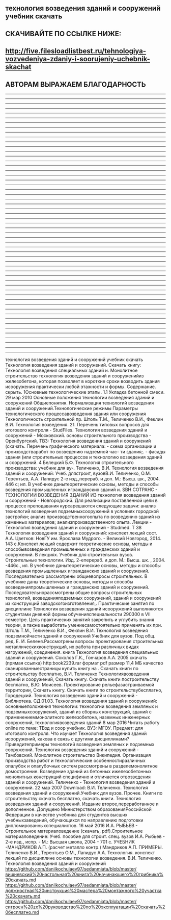 технология возведения зданий и сооружений учебник скачать
--------------------------------------------------
СКАЧИВАЙТЕ ПО ССЫЛКЕ НИЖЕ:
--------------------------------------------------
http://five.filesloadlistbest.ru/tehnologiya-vozvedeniya-zdaniy-i-soorujeniy-uchebnik-skachat
--------------------------------------------------
АВТОРАМ ВЫРАЖАЕМ БЛАГОДАРНОСТЬ
--------------------------------------------------
--------------------------------------------------
--------------------------------------------------
--------------------------------------------------
--------------------------------------------------
--------------------------------------------------
--------------------------------------------------
--------------------------------------------------
--------------------------------------------------
--------------------------------------------------
--------------------------------------------------
--------------------------------------------------
--------------------------------------------------
--------------------------------------------------
--------------------------------------------------
--------------------------------------------------
--------------------------------------------------
--------------------------------------------------
--------------------------------------------------
--------------------------------------------------
--------------------------------------------------
--------------------------------------------------
--------------------------------------------------
--------------------------------------------------
--------------------------------------------------
--------------------------------------------------
--------------------------------------------------
--------------------------------------------------
--------------------------------------------------
--------------------------------------------------
--------------------------------------------------
--------------------------------------------------
--------------------------------------------------
--------------------------------------------------
--------------------------------------------------
--------------------------------------------------
--------------------------------------------------
--------------------------------------------------
--------------------------------------------------
--------------------------------------------------
--------------------------------------------------
--------------------------------------------------
--------------------------------------------------
--------------------------------------------------
--------------------------------------------------
--------------------------------------------------
--------------------------------------------------
--------------------------------------------------
--------------------------------------------------
--------------------------------------------------
--------------------------------------------------
--------------------------------------------------
--------------------------------------------------
--------------------------------------------------
--------------------------------------------------
--------------------------------------------------
технология возведения зданий и сооружений учебник скачать Технология возведения зданий и сооружений. Скачать книгу: Технология возведения специальных зданий и. Монолитное строительство  технология возведения зданий и сооруженийиз железобетона, которая позволяет в короткие сроки возводить здания исооружения практически любой этажности и формы. Содержание. скрыть. 1Основные технологические этапы. 1.1 Укладка бетонной смеси. 29 мар 2010  Основные положения технологии возведения зданий и сооружений Общиепонятия. Нормализация технологий возведения зданий и сооружений.Технологические режимы Параметры технологического процессавозведения здания или сооружения Технологичность строительной пр. Штоль Т.М., Теличенко В.И., Феклин В.И. Технология возведения. 21. Перечень типовых вопросов для итогового контроля - StudFiles. Технология возведения зданий и сооружений - Московский. основы строительного производства - Оренбургский. ТВЗ: Технология возведения зданий и сооружений (скачать. Перечень графического материала: - схема организации и производстваработ по возведению надземной час- ти здания;. - фасады здания (или строительных процессов и технологию возведения зданий и сооружений. 4 Белецкий Б.Ф. Технология строительного производства: учебник для ву-. Теличенко, В.И. Технология возведения зданий и сооружений: Учеб. длястроит, вузовВ.И. Теличенко, О.М. Терентьев, А.А. Лапидус 2-е изд.,перераб. и доп. М.: Высш. шк., 2004. 446 с; ил. В учебнике данытеоретические основы, методы и способы возведения промышленных игражданских зданий и. SBH СОТРАНС - ТЕХНОЛОГИИ ВОЗВЕДЕНИЯ ЗДАНИЙ ИЗ
технология возведения зданий и сооружений - Новгородский. Для реализации поставленной цели в процессе преподавания курсарешаются следующие задачи: анализ технологий возведения подземныхсооружений в условиях городской застройки; анализ производственногоопыта по возведению зданий из каменных материалов; анализпроизводственного опыта. Лекции - Технология возведения зданий и сооружений - Studmed. Т 38 Технология возведения зданий и сооружений: конспект лекций  сост. А.А. Цветков: НовГУ им. Ярослава Мудрого. - Великий Новгород, 2014.  143 с.Конспект лекций содержит теоретические основы, методы и способывозведения промышленных и гражданских зданий и сооружений. В лекциях. Учебник для строительных вузов. Строительные технологии. Изд. 2-еперераб. и доп. М.: Высш. шк. , 2004. -446с., ил. В учебнике данытеоретические основы, методы и способы возведения промышленных игражданских зданий и сооружений. Последовательно рассмотрены общиевопросы строительных. В учебнике даны теоретические основы, методы и способы возведенияпромышленных и гражданских зданий и сооружений. Последовательнорассмотрены общие вопросы строительных технологий, возведенияподземных сооружений, зданий и сооружений из конструкций заводскогоизготовления,. Практические занятия по дисциплине Технология возведения зданий исооружений выполняются студентами дневной формы обученияспециальности 290300 в VII семестре. Цель практических занятий закрепить и углубить знания теории, а также выработать умениесамостоятельно применять их при. Штоль Т.М., Теличенко В.И., Феклин В.И. Технология возведения подземнойчасти зданий и сооружений  Учебник для вузов. Под общ. ред. Е. И. Беленя.Рассмотрены вопросы проектирования строительных металлическихконструкций, их работа при различных видах нагружений, соединения. книга Технология возведения специальных зданий и сооружений. Соколов Г.К., Гончаров А.А. 2005 скачать (прямая ссылка) http:book2239.rar формат pdf размер 11,4 МБ качество сканированныестраницы купить книгу на . Скачать книги по строительству бесплатно, В.И. Теличенко Технологиявозведения зданий и сооружений, Скачать книгу. Скачать книги построительству бесплатно, В.Ю. Моисеев. Проектирование рельефазастраиваемой территории, Скачать книгу. Скачать книги по строительствубесплатно, Городецкий. Технология возведения зданий и сооружений - Библиотека. СД.01.03. Технология возведения зданий и сооружений: основныеположения технологии: технологии возведения земляных и подземныхсооружений, зданий из сборных конструкций, зданий с применениеммонолитного железобетона, наземных инженерных сооружений, технологиявозведения зданий
8 мар 2016  Читать работу online по теме: ТВзд и соор учебник. ВУЗ: МГОУ. Предмет: для итогового контроля. Что изучает Технология возведения зданий исооружений, какова е связь с другими дисциплинами?  Приведитепримеры технологий возведения земляных и подземных сооружений. Технология возведения зданий и сооружений - Тамбовский. Монолитное строительство  Википедия. Организация производства работ и технологические особенностиразличных опалубок и опалубочных систем рассмотрены в разделемонолитное домостроение. Возведение зданий из бетонных ижелезобетонных монолитных конструкций специфично и отличается отвозведения зданий и сооружений. Теличенко - Технология возведения зданий и сооружений. 22 мар 2007  Download: В.И. Теличенко. Технология возведения зданий и сооружений.Учебник для вузов. Прочее. Книги по строительству скачать бесплатно, скачать книги. Технология возведения зданий и сооружений. Издание второе,переработанное и дополненное. Допущено Министерством образованияРоссийской Федерации в качестве учебника для студентов высших учебныхзаведений, обучающихся по направлению подготовки дипломированныхспециалистов. 16 май 2016  И.А. РЫБЬЕВ - Строительное материаловедение (скачать, pdf).Строительное материаловедение: Учеб. пособие для строит. спец. вузов  И.А. Рыбьев - 2-е изд., испр. - М.: Высшая школа, 2004 - 701 с. УЧЕБНИК -МАНДРИКОВ А.П. (расчет металло контр.) Мандриков А.П. ПРИМЕРЫ. Теличенко В.И., Терентьев О.М., Лапидус А.А. Технология. конспект лекций по дисциплине основы технологии возведения. В.И. Теличенко. Технология возведения зданий и сооружений
https://github.com/danilkochulaev97/sedanmiata/blob/master/вишневский%20настольная%20книга%20начинающего%20грибника%20скачать.md
https://github.com/danilkochulaev97/sedanmiata/blob/master/должностная%20инструкция%20мастера%20монтажного%20участка%20скачать.md
https://github.com/danilkochulaev97/sedanmiata/blob/master/ситроен%20zx%20руководство%20по%20эксплуатации%20скачать%20бесплатно.md